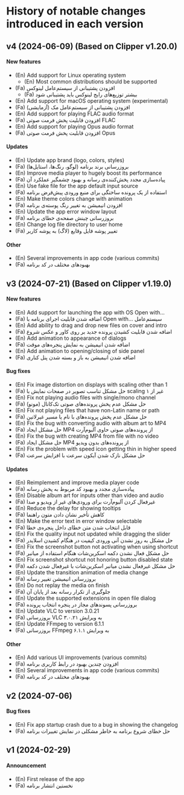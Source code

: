 # History of notable changes introduced in each version

## v4 (2024-06-09) (Based on Clipper v1.20.0)
#### New features
  - (En) Add support for Linux operating system
    + (En) Most common distributions should be supported
  - (Fa) افزودن پشتیبانی از سیستم‌عامل لینوکس
    + (Fa) بیشتر توزیع‌های رایج لینوکس باید پشتیبانی شود
  - (En) Add support for macOS operating system (experimental)
  - (Fa) افزودن پشتیبانی از سیستم‌عامل مک (آزمایشی)
  - (En) Add support for playing FLAC audio format
  - (Fa) افزودن قابلیت پخش فرمت صوتی FLAC
  - (En) Add support for playing Opus audio format
  - (Fa) افزودن قابلیت پخش فرمت صوتی Opus

#### Updates
  - (En) Update app brand (logo, colors, styles)
  - (Fa) بروزرسانی برند برنامه (لوگو، رنگ‌ها، استایل‌ها)
  - (En) Improve media player to hugely boost its performance
  - (Fa) پیاده‌سازی مجدد پخش‌کننده‌ی رسانه و بهبود چشمگیر عملکرد آن
  - (En) Use fake file for the app default input source
  - (Fa) استفاده از یک پرونده ساختگی برای منبع ورودی پیش‌فرض برنامه
  - (En) Make theme colors change with animation
  - (Fa) افزودن انیمیشن به تغییر رنگ پوسته‌ی برنامه
  - (En) Update the app error window layout
  - (Fa) بروزرسانی چینش صفحه‌ی خطای برنامه
  - (En) Change log file directory to user home
  - (Fa) تغییر پوشه فایل وقایع (لاگ) به پوشه کاربر

#### Other
  - (En) Several improvements in app code (various commits)
  - (Fa) بهبودهای مختلف در کد برنامه

## v3 (2024-07-21) (Based on Clipper v1.19.0)
#### New features
  - (En) Add support for launching the app with OS Open with...
  - (Fa) اضافه شدن قابلیت اجرای برنامه با ‪Open with...‬ سیستم‌عامل
  - (En) Add ability to drag and drop new files on cover and intro
  - (Fa) اضافه شدن قابلیت کشیدن پرونده جدید بر روی کاور و عکس شروع
  - (En) Add animation to appearance of dialogs
  - (Fa) اضافه شدن انیمیشن به نمایش پنجره‌های موقت
  - (En) Add animation to opening/closing of side panel
  - (Fa) اضافه شدن انیمیشن به باز و بسته شدن پنل کناری

#### Bug fixes
  - (En) Fix image distortion on displays with scaling other than 1
  - (Fa) حل مشکل تناسب تصویر در صفحات نمایش با scaling غیر از ۱
  - (En) Fix not playing audio files with single/mono channel
  - (Fa) حل مشکل عدم پخش پرونده‌های صوتی تک‌کانال (مونو)
  - (En) Fix not playing files that have non-Latin name or path
  - (Fa) حل مشکل عدم پخش پرونده‌های با نام یا مسیر غیرلاتین
  - (En) Fix the bug with converting audio with album art to MP4
  - (Fa) حل مشکل ایجاد MP4 از پرونده‌های صوتی حاوی آلبوم‌آرت
  - (En) Fix the bug with creating MP4 from file with no video
  - (Fa) حل مشکل ایجاد MP4 از پرونده‌های بدون ویدیو
  - (En) Fix the problem with speed icon getting thin in higher speed
  - (Fa) حل مشکل نازک شدن آیکون سرعت با افزایش سرعت

#### Updates
  - (En) Reimplement and improve media player code
  - (Fa) پیاده‌سازی مجدد و بهبود کد مربوط به پخش رسانه
  - (En) Disable album art for inputs other than video and audio
  - (Fa) غیرفعال کردن آلبوم‌آرت برای ورودی‌های غیر از ویدیو و صدا
  - (En) Reduce the delay for showing tooltips
  - (Fa) کاهش تأخیر نشان دادن متون راهنما
  - (En) Make the error text in error window selectable
  - (Fa) قابل انتخاب شدن متن خطای داخل پنجره‌ی خطا
  - (En) Fix the quality input not updated while dragging the slider
  - (Fa) حل مشکل به روز نشدن آنی ورودی کیفیت در هنگام کشیدن اسلایدر
  - (En) Fix the screenshot button not activating when using shortcut
  - (Fa) حل مشکل فعال نشدن دکمه اسکرین‌شات هنگام استفاده از میانبر
  - (En) Fix screenshot shortcut not honoring button disabled state
  - (Fa) حل مشکل غیرفعال نشدن میانبر اسکرین‌شات با غیرفعال شدن دکمه
  - (En) Update the transition animation of media change
  - (Fa) بروزرسانی انیمیشن تغییر رسانه
  - (En) Do not replay the media on finish
  - (Fa) جلوگیری از تکرار رسانه بعد از پایان آن
  - (En) Update the supported extensions in open file dialog
  - (Fa) بروزرسانی پسوندهای مجاز در پنجره انتخاب پرونده
  - (En) Update VLC to version 3.0.21
  - (Fa) بروزرسانی VLC به ویرایش ۳.۰.۲۱
  - (En) Update FFmpeg to version 6.1.1
  - (Fa) بروزرسانی FFmpeg به ویرایش ۶.۱.۱

#### Other
  - (En) Add various UI improvements (various commits)
  - (Fa) افزودن چندین بهبود در رابط کاربری برنامه
  - (En) Several improvements in app code (various commits)
  - (Fa) بهبودهای مختلف در کد برنامه

## v2 (2024-07-06)
#### Bug fixes
  - (En) Fix app startup crash due to a bug in showing the changelog
  - (Fa) حل خطای شروع برنامه به خاطر مشکلی در نمایش تغییرات برنامه

## v1 (2024-02-29)
#### Announcement
  - (En) First release of the app
  - (Fa) نخستین انتشار برنامه
